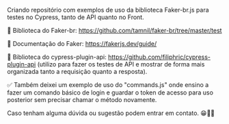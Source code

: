 Criando repositório com exemplos de uso da biblioteca Faker-br.js para testes no Cypress, tanto de API quanto no Front.  

🚩 Biblioteca do Faker-br: https://github.com/tamnil/faker-br/tree/master/test


🚩 Documentação do Faker: https://fakerjs.dev/guide/


🚩 Biblioteca do cypress-plugin-api: https://github.com/filiphric/cypress-plugin-api (utilizo para fazer os testes de API e mostrar de forma mais organizada tanto a requisição quanto a resposta).

✅ Também deixei um exemplo de uso do "commands.js" onde ensino a fazer um comando básico de login e guardar o token de acesso para uso posterior sem precisar chamar o método novamente. 

Caso tenham alguma dúvida ou sugestão podem entrar em contato. 😁🫰🏼
